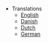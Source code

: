 <!-- _navbar.md -->

* Translations
  * [English](/)
  * [Danish](/dk/)
  * [Dutch](/nl/)
  * [German](/de/) 